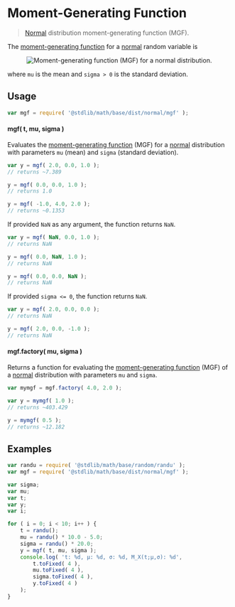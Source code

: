 # Moment-Generating Function

> [Normal][normal-distribution] distribution moment-generating function (MGF).


<!-- Section to include introductory text. Make sure to keep an empty line after the intro `section` element and another before the `/section` close. -->

<section class="intro">

The [moment-generating function][mgf] for a [normal][normal-distribution] random variable is

<!-- <equation class="equation" label="eq:normal_mgf_function" align="center" raw="M_X(t) := \mathbb{E}\!\left[e^{tX}\right] = \exp\{ \mu t + \frac{1}{2}\sigma^2t^2 \}" alt="Moment-generating function (MGF) for a normal distribution."> -->

<div class="equation" align="center" data-raw-text="
    M_X(t) := \mathbb{E}\!\left[e^{tX}\right] = \exp\{ \mu t + \frac{1}{2}\sigma^2t^2 \}" data-equation="eq:normal_mgf_function">
    <img src="" alt="Moment-generating function (MGF) for a normal distribution.">
    <br>
</div>

<!-- </equation> -->

where `mu` is the mean and `sigma > 0` is the standard deviation.

</section>

<!-- /.intro -->

<!-- Package usage documentation. -->

<section class="usage">

## Usage

``` javascript
var mgf = require( '@stdlib/math/base/dist/normal/mgf' );
```

#### mgf( t, mu, sigma )

Evaluates the [moment-generating function][mgf] (MGF) for a [normal][normal-distribution] distribution with parameters `mu` (mean) and `sigma` (standard deviation).

``` javascript
var y = mgf( 2.0, 0.0, 1.0 );
// returns ~7.389

y = mgf( 0.0, 0.0, 1.0 );
// returns 1.0

y = mgf( -1.0, 4.0, 2.0 );
// returns ~0.1353
```

If provided `NaN` as any argument, the function returns `NaN`.

``` javascript
var y = mgf( NaN, 0.0, 1.0 );
// returns NaN

y = mgf( 0.0, NaN, 1.0 );
// returns NaN

y = mgf( 0.0, 0.0, NaN );
// returns NaN
```

If provided `sigma <= 0`, the function returns `NaN`.

``` javascript
var y = mgf( 2.0, 0.0, 0.0 );
// returns NaN

y = mgf( 2.0, 0.0, -1.0 );
// returns NaN
```

#### mgf.factory( mu, sigma )

Returns a function for evaluating the [moment-generating function][mgf] (MGF) of a [normal][normal-distribution] distribution with parameters `mu` and `sigma`.

``` javascript
var mymgf = mgf.factory( 4.0, 2.0 );

var y = mymgf( 1.0 );
// returns ~403.429

y = mymgf( 0.5 );
// returns ~12.182
```

</section>

<!-- /.usage -->

<!-- Package usage notes. Make sure to keep an empty line after the `section` element and another before the `/section` close. -->

<section class="notes">

</section>

<!-- /.notes -->

<!-- Package usage examples. -->

<section class="examples">

## Examples

``` javascript
var randu = require( '@stdlib/math/base/random/randu' );
var mgf = require( '@stdlib/math/base/dist/normal/mgf' );

var sigma;
var mu;
var t;
var y;
var i;

for ( i = 0; i < 10; i++ ) {
    t = randu();
    mu = randu() * 10.0 - 5.0;
    sigma = randu() * 20.0;
    y = mgf( t, mu, sigma );
    console.log( 't: %d, µ: %d, σ: %d, M_X(t;µ,σ): %d',
        t.toFixed( 4 ),
        mu.toFixed( 4 ),
        sigma.toFixed( 4 ),
        y.toFixed( 4 )
    );
}
```

</section>

<!-- /.examples -->

<!-- Section to include cited references. If references are included, add a horizontal rule *before* the section. Make sure to keep an empty line after the `section` element and another before the `/section` close. -->

<section class="references">

</section>

<!-- /.references -->

<!-- Section for all links. Make sure to keep an empty line after the `section` element and another before the `/section` close. -->

<section class="links">

[normal-distribution]: https://en.wikipedia.org/wiki/Normal_distribution
[mgf]: https://en.wikipedia.org/wiki/Moment-generating_function

</section>

<!-- /.links -->
